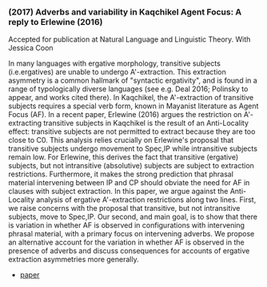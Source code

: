 ### (2017) Adverbs and variability in Kaqchikel Agent Focus: A reply to Erlewine (2016) ###

Accepted for publication at Natural Language and Linguistic Theory. With Jessica Coon

In many languages with ergative morphology, transitive subjects (i.e.ergatives) are unable to undergo A'-extraction. This extraction asymmetry is a common hallmark of "syntactic ergativity", and is found in a range of typologically diverse languages (see e.g. Deal 2016; Polinsky to appear, and works cited there). In Kaqchikel, the A'-extraction of transitive subjects requires a special verb form, known in Mayanist literature as Agent Focus (AF). In a recent paper, Erlewine (2016) argues the restriction on A'-extracting transitive subjects in Kaqchikel is the result of an Anti-Locality effect: transitive subjects are not permitted to extract because they are too close to C0. This analysis relies crucially on Erlewine's proposal that transitive subjects undergo movement to Spec,IP while intransitive subjects remain low. For Erlewine, this derives the fact that transitive (ergative) subjects, but not intransitive (absolutive) subjects are subject to extraction restrictions. Furthermore, it makes the strong prediction that phrasal material intervening between IP and CP should obviate the need for AF in clauses with subject extraction. In this paper, we argue against the Anti-Locality analysis of ergative A'-extraction restrictions along two lines. First, we raise concerns with the proposal that transitive, but not intransitive subjects, move to Spec,IP. Our second, and main goal, is to show that there is variation in whether AF is observed in configurations with intervening phrasal material, with a primary focus on intervening adverbs. We propose an alternative account for the variation in whether AF is observed in the presence of adverbs and discuss consequences for accounts of ergative extraction asymmetries more generally.


+ [paper](/resources/papers/HendersonCoonNLLT.pdf)
